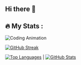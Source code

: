 ## Hi there 👋

## 🔥   My Stats :

 ![Coding Animation](https://github.com/alexey-y-a/alexey-y-a/blob/main/coding.gif?raw=true)



  [![GitHub Streak](https://streak-stats.demolab.com?user=alexey-y-a&theme=highcontrast)](https://git.io/streak-stats)





 [![Top Languages](https://github-readme-stats.vercel.app/api/top-langs/?username=alexey-y-a&layout=compact&theme=highcontrast)](https://github.com/anuraghazra/github-readme-stats) | [![GitHub Stats](https://github-readme-stats.vercel.app/api?username=alexey-y-a&show_icons=true&theme=highcontrast)](https://github.com/anuraghazra/github-readme-stats) 

